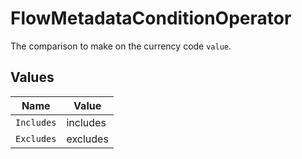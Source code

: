 # FlowMetadataConditionOperator

The comparison to make on the currency code `value`.


## Values

| Name       | Value      |
| ---------- | ---------- |
| `Includes` | includes   |
| `Excludes` | excludes   |